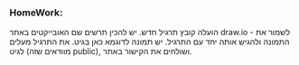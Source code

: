 

### HomeWork:


הועלה קובץ תרגיל חדש.
יש להכין תרשים שם האובייקטים באתר draw.io - לשמור את התמונה ולהגיש אותה יחד עם התרגיל.
יש תמונה לדוגמא כאן בגיט.
את התרגיל מעלים לגיט (מוודאים שזה public), ושולחים את הקישור באתר.
